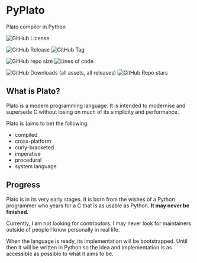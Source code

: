 # PyPlato

Plato compiler in Python

![GitHub License](https://img.shields.io/github/license/son-of-ariston/pyplato)

![GitHub Release](https://img.shields.io/github/v/release/son-of-ariston/pyplato)
![GitHub Tag](https://img.shields.io/github/v/tag/son-of-ariston/pyplato)

![GitHub repo size](https://img.shields.io/github/repo-size/son-of-ariston/pyplato)
![Lines of code](https://img.shields.io/tokei/lines/github/son-of-ariston/pyplato)

![GitHub Downloads (all assets, all releases)](https://img.shields.io/github/downloads/son-of-ariston/pyplato/total)
![GitHub Repo stars](https://img.shields.io/github/stars/son-of-ariston/pyplato)


## What is Plato?

Plato is a modern programming language. It is intended to modernise and supersede C without losing on much of its simplicity and performance.

Plato is (aims to be) the following:

- compiled
- cross-platform
- curly-bracketed
- imperative
- procedural
- system language

## Progress

Plato is in its very early stages. It is born from the wishes of a Python programmer who years for a C that is as usable as Python. **It may never be finished.**

Currently, I am not looking for contributors. I may never look for maintainers outside of people I know personally in real life.

When the language is ready, its implementation will be bootstrapped. Until then it will be written in Python so the idea and implementation is as accessible as possible to what it aims to be.
